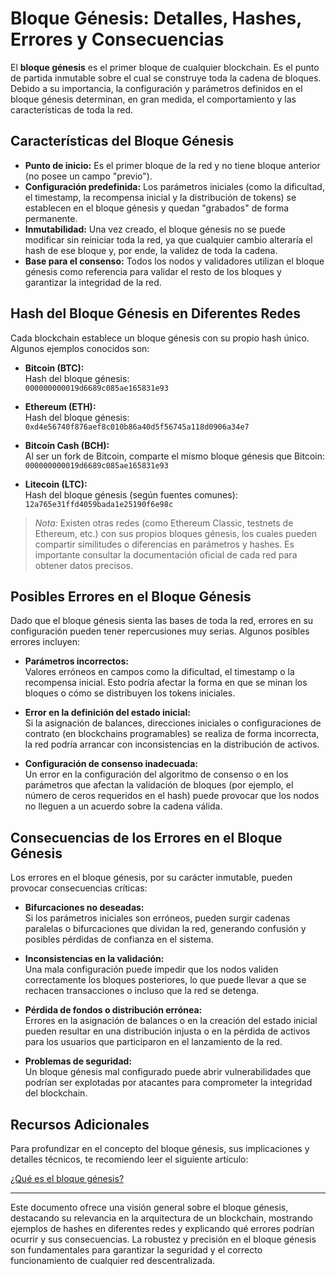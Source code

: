 # Bloque Génesis: Detalles, Hashes, Errores y Consecuencias

El **bloque génesis** es el primer bloque de cualquier blockchain. Es el punto de partida inmutable sobre el cual se construye toda la cadena de bloques. Debido a su importancia, la configuración y parámetros definidos en el bloque génesis determinan, en gran medida, el comportamiento y las características de toda la red.

## Características del Bloque Génesis

- **Punto de inicio:** Es el primer bloque de la red y no tiene bloque anterior (no posee un campo "previo").
- **Configuración predefinida:** Los parámetros iniciales (como la dificultad, el timestamp, la recompensa inicial y la distribución de tokens) se establecen en el bloque génesis y quedan "grabados" de forma permanente.
- **Inmutabilidad:** Una vez creado, el bloque génesis no se puede modificar sin reiniciar toda la red, ya que cualquier cambio alteraría el hash de ese bloque y, por ende, la validez de toda la cadena.
- **Base para el consenso:** Todos los nodos y validadores utilizan el bloque génesis como referencia para validar el resto de los bloques y garantizar la integridad de la red.

## Hash del Bloque Génesis en Diferentes Redes

Cada blockchain establece un bloque génesis con su propio hash único. Algunos ejemplos conocidos son:

- **Bitcoin (BTC):**  
  Hash del bloque génesis:  
  `000000000019d6689c085ae165831e93`

- **Ethereum (ETH):**  
  Hash del bloque génesis:  
  `0xd4e56740f876aef8c010b86a40d5f56745a118d0906a34e7`

- **Bitcoin Cash (BCH):**  
  Al ser un fork de Bitcoin, comparte el mismo bloque génesis que Bitcoin:  
  `000000000019d6689c085ae165831e93`

- **Litecoin (LTC):**  
  Hash del bloque génesis (según fuentes comunes):  
  `12a765e31ffd4059bada1e25190f6e98c`

> *Nota:* Existen otras redes (como Ethereum Classic, testnets de Ethereum, etc.) con sus propios bloques génesis, los cuales pueden compartir similitudes o diferencias en parámetros y hashes. Es importante consultar la documentación oficial de cada red para obtener datos precisos.

## Posibles Errores en el Bloque Génesis

Dado que el bloque génesis sienta las bases de toda la red, errores en su configuración pueden tener repercusiones muy serias. Algunos posibles errores incluyen:

- **Parámetros incorrectos:**  
  Valores erróneos en campos como la dificultad, el timestamp o la recompensa inicial. Esto podría afectar la forma en que se minan los bloques o cómo se distribuyen los tokens iniciales.

- **Error en la definición del estado inicial:**  
  Si la asignación de balances, direcciones iniciales o configuraciones de contrato (en blockchains programables) se realiza de forma incorrecta, la red podría arrancar con inconsistencias en la distribución de activos.

- **Configuración de consenso inadecuada:**  
  Un error en la configuración del algoritmo de consenso o en los parámetros que afectan la validación de bloques (por ejemplo, el número de ceros requeridos en el hash) puede provocar que los nodos no lleguen a un acuerdo sobre la cadena válida.

## Consecuencias de los Errores en el Bloque Génesis

Los errores en el bloque génesis, por su carácter inmutable, pueden provocar consecuencias críticas:

- **Bifurcaciones no deseadas:**  
  Si los parámetros iniciales son erróneos, pueden surgir cadenas paralelas o bifurcaciones que dividan la red, generando confusión y posibles pérdidas de confianza en el sistema.

- **Inconsistencias en la validación:**  
  Una mala configuración puede impedir que los nodos validen correctamente los bloques posteriores, lo que puede llevar a que se rechacen transacciones o incluso que la red se detenga.

- **Pérdida de fondos o distribución errónea:**  
  Errores en la asignación de balances o en la creación del estado inicial pueden resultar en una distribución injusta o en la pérdida de activos para los usuarios que participaron en el lanzamiento de la red.

- **Problemas de seguridad:**  
  Un bloque génesis mal configurado puede abrir vulnerabilidades que podrían ser explotadas por atacantes para comprometer la integridad del blockchain.

## Recursos Adicionales

Para profundizar en el concepto del bloque génesis, sus implicaciones y detalles técnicos, te recomiendo leer el siguiente artículo:

[¿Qué es el bloque génesis?](https://academy.bit2me.com/que-es-bloque-genesis/)

---

Este documento ofrece una visión general sobre el bloque génesis, destacando su relevancia en la arquitectura de un blockchain, mostrando ejemplos de hashes en diferentes redes y explicando qué errores podrían ocurrir y sus consecuencias. La robustez y precisión en el bloque génesis son fundamentales para garantizar la seguridad y el correcto funcionamiento de cualquier red descentralizada.
